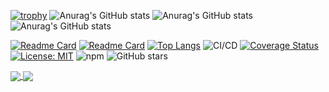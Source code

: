 [![trophy](https://github-profile-trophy.vercel.app/?username=montecarlocode&theme=radical)](https://github.com/montecarlocode)
![Anurag's GitHub stats](https://github-readme-stats.vercel.app/api?username=montecarlocode&show_icons=true&theme=cobalt)
![Anurag's GitHub stats](https://github-readme-stats.vercel.app/api?username=montecarlocode&hide=contribs,prs) ![Anurag's GitHub stats](https://github-readme-stats.vercel.app/api?username=montecarlocode&count_private=true)

[![Readme Card](https://github-readme-stats.vercel.app/api/pin/?username=montecarlocode&repo=monte-portfolio)](https://github.com/montecarlocode/monte-portfolio) [![Readme Card](https://github-readme-stats.vercel.app/api/pin/?username=anuraghazra&repo=github-readme-stats)](https://github.com/anuraghazra/github-readme-stats)
[![Top Langs](https://github-readme-stats.vercel.app/api/top-langs/?username=anuraghazra&layout=compact)](https://github.com/anuraghazra/github-readme-stats)
![CI/CD](https://github.com/beautifulinteractions/beautiful-react-hooks/workflows/CI/CD/badge.svg)
[![Coverage Status](https://coveralls.io/repos/github/beautifulinteractions/beautiful-react-hooks/badge.svg?branch=master)](https://coveralls.io/github/beautifulinteractions/beautiful-react-hooks?branch=master)
[![License: MIT](https://img.shields.io/badge/License-MIT-yellow.svg)](https://opensource.org/licenses/MIT)
![npm](https://img.shields.io/npm/v/beautiful-react-hooks)
![GitHub stars](https://img.shields.io/github/stars/beautifulinteractions/beautiful-react-hooks?style=social)

<a href="https://github.com/anuraghazra/github-readme-stats">
  <img align="center" src="https://github-readme-stats.vercel.app/api/pin/?username=anuraghazra&repo=github-readme-stats" />
</a>
<a href="https://github.com/anuraghazra/convoychat">
  <img align="center" src="https://github-readme-stats.vercel.app/api/pin/?username=anuraghazra&repo=convoychat" />
</a>
